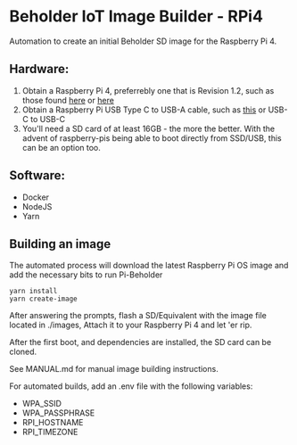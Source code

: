 # Beholder IoT Image Builder - RPi4

Automation to create an initial Beholder SD image for the Raspberry Pi 4.

## Hardware:
1. Obtain a Raspberry Pi 4, preferrebly one that is Revision 1.2, such as those found [here](https://www.canakit.com/official-raspberry-pi-4-desktop-kit.html?cid=usd&src=raspberrypi) or [here](https://www.amazon.com/Vilros-Raspberry-Complete-Transparent-Cooled/dp/B07VFCB192)
2. Obtain a Raspberry Pi USB Type C to USB-A cable, such as [this](https://www.amazon.com/gp/product/B07214QNQX/ref=ppx_yo_dt_b_asin_title_o00_s00?ie=UTF8&psc=1) or USB-C to USB-C
3. You'll need a SD card of at least 16GB - the more the better. With the advent of raspberry-pis being able to boot directly from SSD/USB, this can be an option too.

## Software:

- Docker
- NodeJS
- Yarn

## Building an image

The automated process will download the latest Raspberry Pi OS image and add the necessary bits to run Pi-Beholder

```
yarn install
yarn create-image
```

After answering the prompts, flash a SD/Equivalent with the image file located in ./images, Attach it to your Raspberry Pi 4 and let 'er rip.

After the first boot, and dependencies are installed, the SD card can be cloned.

See MANUAL.md for manual image building instructions.

For automated builds, add an .env file with the following variables:
 - WPA_SSID
 - WPA_PASSPHRASE
 - RPI_HOSTNAME
 - RPI_TIMEZONE